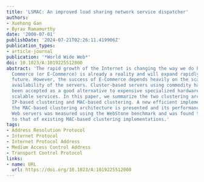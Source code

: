 ```yaml
---
title: 'LSMAC: An improved load sharing network service dispatcher'
authors:
- Xuehong Gan
- Byrav Ramamurthy
date: '2000-07-01'
publishDate: '2024-07-21T02:26:11.419906Z'
publication_types:
- article-journal
publication: '*World Wide Web*'
doi: 10.1023/A:1019225512000
abstract: 'The rapid growth of the Internet is changing the way we do business. Electronic
  Commerce (or E-Commerce) is already a reality and will expand rapidly in the near
  future. However, the success of E-Commerce depends heavily on the scalability and
  availability of the servers. Cluster-based servers using commodity hardware have
  been accepted as a good alternative to expensive specialized hardware for building
  scalable services. In this paper, we summarize the two clustering architectures:
  IP-based clustering and MAC-based clustering. A new efficient implementation of
  the MAC-based clustering architecture is presented and its performance in clustering
  Web servers was measured using the WebStone benchmark and was found to be superior
  to that of existing MAC-based clustering implementations.'
tags:
- Address Resolution Protocol
- Internet Protocol
- Internet Protocol Address
- Medium Access Control Address
- Transport Control Protocol
links:
- name: URL
  url: https://doi.org/10.1023/A:1019225512000
---
```

